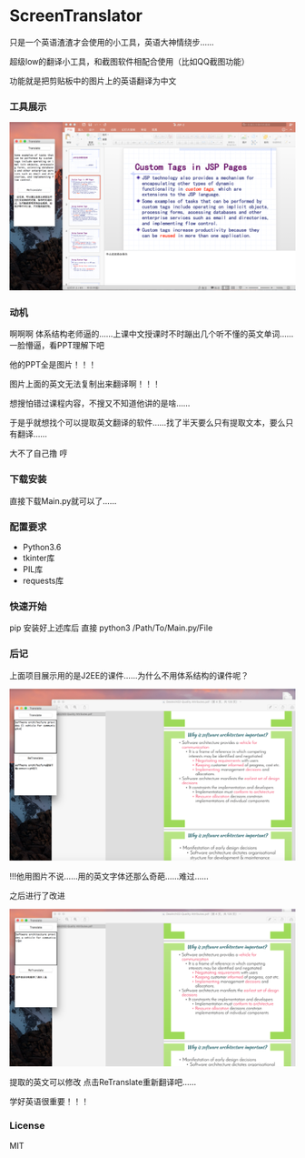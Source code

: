 # ScreenTranslator

只是一个英语渣渣才会使用的小工具，英语大神情绕步……

超级low的翻译小工具，和截图软件相配合使用（比如QQ截图功能）

功能就是把剪贴板中的图片上的英语翻译为中文

### 工具展示

![](screenshots/translate.png)

### 动机

啊啊啊 体系结构老师逼的……上课中文授课时不时蹦出几个听不懂的英文单词……一脸懵逼，看PPT理解下吧

他的PPT全是图片！！！

图片上面的英文无法复制出来翻译啊！！！

想搜怕错过课程内容，不搜又不知道他讲的是啥……

于是乎就想找个可以提取英文翻译的软件……找了半天要么只有提取文本，要么只有翻译……

大不了自己撸 哼

### 下载安装

直接下载Main.py就可以了……

### 配置要求

* Python3.6
* tkinter库
* PIL库
* requests库

### 快速开始

pip 安装好上述库后
直接 python3 /Path/To/Main.py/File

### 后记

上面项目展示用的是J2EE的课件……为什么不用体系结构的课件呢？

![](screenshots/bad.png)

!!!他用图片不说……用的英文字体还那么奇葩……难过……

之后进行了改进

![](screenshots/regood.png)

提取的英文可以修改 点击ReTranslate重新翻译吧……

学好英语很重要！！！

### License

MIT
